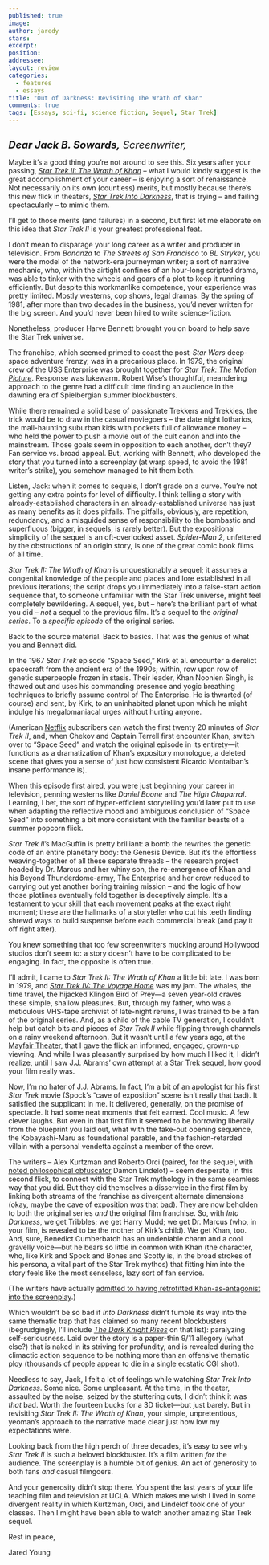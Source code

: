 ```yaml
---
published: true
image:
author: jaredy 
stars: 
excerpt: 
position: 
addressee: 
layout: review
categories:
  - features
  - essays
title: "Out of Darkness: Revisiting The Wrath of Khan"
comments: true
tags: [Essays, sci-fi, science fiction, Sequel, Star Trek]
---
```

<div><p><em><strong><span class="full-image-block ssNonEditable"><a href="/letters/2013/6/5/out-of-darkness-revisiting-the-wrath-of-khan.html"><img src="http://static.squarespace.com/static/5005f6bcc4aa41161b33e89e/5329cf1fe4b07c068ebf74de/5329cf1fe4b07c068ebf7849/1370488154069/st2.jpg" alt="" /></a></span></strong></em></p>
<p><em style="font-size:120%;"><span style="font-size:120%;"><strong>Dear Jack B. Sowards,</strong> Screenwriter,</span></em></p>
<p>Maybe it&rsquo;s a good thing you&rsquo;re not around to see this. Six years after your passing, <a href="http://movies.netflix.com/WiMovie/Star_Trek_II_The_Wrath_of_Khan/60001462?trkid=1889703"><em>Star Trek II: The Wrath of Khan</em></a> &ndash; what I would kindly suggest is the great accomplishment of your career &ndash; is enjoying a sort of renaissance. Not necessarily on its own (countless) merits, but mostly because there&rsquo;s this new flick in theaters, <a href="/letters/2013/5/16/star-trek-into-darkness.html"><em>Star Trek Into Darkness</em></a>, that is trying &ndash; and failing spectacularly &ndash; to mimic them.</p>
<p>I&rsquo;ll get to those merits (and failures) in a second, but first let me elaborate on this idea that <em>Star Trek II </em>is your greatest professional feat.</p>
<p>I don&rsquo;t mean to disparage your long career as a writer and producer in television. From <em>Bonanza</em> to <em>The Streets of San Francisco</em> to <em>BL Stryker</em>, you were the model of the network-era journeyman writer; a sort of narrative mechanic, who, within the airtight confines of an hour-long scripted drama, was able to tinker with the wheels and gears of a plot to keep it running efficiently. But despite this workmanlike competence, your experience was pretty limited. Mostly westerns, cop shows, legal dramas. By the spring of 1981, after more than two decades in the business, you&rsquo;d never written for the big screen. And you&rsquo;d never been hired to write science-fiction.</p>
<p>Nonetheless, producer Harve Bennett brought you on board to help save the Star Trek universe.</p>
<p>The franchise, which seemed primed to coast the post-<em>Star Wars</em> deep-space adventure frenzy, was in a precarious place. In 1979, the original crew of the USS Enterprise was brought together for <a href="http://movies.netflix.com/WiMovie/Star_Trek_The_Motion_Picture/60011737?trkid=1889703"><em>Star Trek: The Motion Picture</em></a>. Response was lukewarm. Robert Wise&rsquo;s thoughtful, meandering approach to the genre had a difficult time finding an audience in the dawning era of Spielbergian summer blockbusters.</p>
<p>While there remained a solid base of passionate Trekkers and Trekkies, the trick would be to draw in the casual moviegoers &ndash; the date night lotharios, the mall-haunting suburban kids with pockets full of allowance money &ndash; who held the power to push a movie out of the cult canon and into the mainstream. Those goals seem in opposition to each another, don&rsquo;t they? Fan service vs. broad appeal. But, working with Bennett, who developed the story that you turned into a screenplay (at warp speed, to avoid the 1981 writer&rsquo;s strike), you somehow managed to hit them both.</p>
<p>Listen, Jack: when it comes to sequels, I don&rsquo;t grade on a curve. You&rsquo;re not getting any extra points for level of difficulty. I think telling a story with already-established characters in an already-established universe has just as many benefits as it does pitfalls. The pitfalls, obviously, are repetition, redundancy, and a misguided sense of responsibility to the bombastic and superfluous (bigger, in sequels, is rarely better). But the expositional simplicity of the sequel is an oft-overlooked asset. <em>Spider-Man 2</em>, unfettered by the obstructions of an origin story, is one of the great comic book films of all time.</p>
<p><em>Star Trek II: The Wrath of Khan</em> is unquestionably a sequel; it assumes a congenital knowledge of the people and places and lore established in all previous iterations; the script drops you immediately into a false-start action sequence that, to someone unfamiliar with the Star Trek universe, might feel completely bewildering. A sequel, yes, but &ndash; here&rsquo;s the brilliant part of what you did &ndash; <em>not </em>a sequel to the previous film. It&rsquo;s a sequel to the <em>original series</em>. To a <em>specific episode</em> of the original series.</p>
<p>Back to the source material. Back to basics. That was the genius of what you and Bennett did.</p>
<p>In the 1967 <em>Star Trek </em>episode &ldquo;Space Seed,&rdquo; Kirk et al. encounter a derelict spacecraft from the ancient era of the 1990s; within, row upon row of genetic superpeople frozen in stasis. Their leader, Khan Noonien Singh, is thawed out and uses his commanding presence and yogic breathing techniques to briefly assume control of The Enterprise. He is thwarted (of course) and sent, by Kirk, to an uninhabited planet upon which he might indulge his megalomaniacal urges without hurting anyone.</p>
<p>(American <a href="http://www.netflix.com/">Netflix</a> subscribers can watch the first twenty 20 minutes of <em>Star Trek II</em>, and, when Chekov and Captain Terrell first encounter Khan, switch over to &ldquo;Space Seed&rdquo; and watch the original episode in its entirety&mdash;it functions as a dramatization of Khan&rsquo;s expository monologue, a deleted scene that gives you a sense of just how consistent Ricardo Montalban&rsquo;s insane performance is).</p>
<p>When this episode first aired, you were just beginning your career in television, penning westerns like <em>Daniel Boone</em> and <em>The High Chaparral</em>. Learning, I bet, the sort of hyper-efficient storytelling you&rsquo;d later put to use when adapting the reflective mood and ambiguous conclusion of &ldquo;Space Seed&rdquo; into something a bit more consistent with the familiar beasts of a summer popcorn flick.</p>
<p><em>Star Trek II</em>&rsquo;s MacGuffin is pretty brilliant: a bomb the rewrites the genetic code of an entire planetary body: the Genesis Device. But it&rsquo;s the effortless weaving-together of all these separate threads &ndash; the research project headed by Dr. Marcus and her whiny son, the re-emergence of Khan and his Beyond Thunderdome-army, The Enterprise and her crew reduced to carrying out yet another boring training mission &ndash; and the logic of how those plotlines eventually fold together is deceptively simple. It&rsquo;s a testament to your skill that each movement peaks at the exact right moment; these are the hallmarks of a storyteller who cut his teeth finding shrewd ways to build suspense before each commercial break (and pay it off right after).&nbsp;</p>
<p>You knew something that too few screenwriters mucking around Hollywood studios don&rsquo;t seem to: a story doesn&rsquo;t have to be complicated to be engaging. In fact, the opposite is often true.</p>
<p>I&rsquo;ll admit, I came to <em>Star Trek II: The Wrath of Khan </em>a little bit late. I was born in 1979, and <a href="http://movies.netflix.com/WiMovie/Star_Trek_IV_The_Voyage_Home/995892?trkid=1889703"><em>Star Trek IV: The Voyage Home</em></a> was my jam. The whales, the time travel, the hijacked Klingon Bird of Prey&mdash;a seven year-old craves these simple, shallow pleasures. But, through my father, who was a meticulous VHS-tape archivist of late-night reruns, I was trained to be a fan of the original series. And, as a child of the cable TV generation, I couldn&rsquo;t help but catch bits and pieces of <em>Star Trek II</em> while flipping through channels on a rainy weekend afternoon. But it wasn&rsquo;t until a few years ago, at the <a href="http://mayfairtheatre.ca/">Mayfair Theater</a>, that I gave the flick an informed, engaged, grown-up viewing. And while I was pleasantly surprised by how much I liked it, I didn&rsquo;t realize, until I saw J.J. Abrams&rsquo; own attempt at a Star Trek sequel, how good your film really was.&nbsp;</p>
<p>Now, I&rsquo;m no hater of J.J. Abrams. In fact, I&rsquo;m a bit of an apologist for his first <em>Star Trek</em> movie (Spock&rsquo;s &ldquo;cave of exposition&rdquo; scene isn&rsquo;t really that bad). It satisfied the supplicant in me. It delivered, generally, on the promise of spectacle. It had some neat moments that felt earned. Cool music. A few clever laughs. But even in that first film it seemed to be borrowing liberally from the blueprint you laid out, what with the fake-out opening sequence, the Kobayashi-Maru as foundational parable, and the fashion-retarded villain with a personal vendetta against a member of the crew.</p>
<p>The writers &ndash; Alex Kurtzman and Roberto Orci (paired, for the sequel, with <a href="/letters/2012/6/12/prometheus.html">noted philosophical obfuscator</a> Damon Lindelof) &ndash; seem desperate, in this second flick, to connect with the Star Trek mythology in the same seamless way that you did. But they did themselves a disservice in the first film by linking both streams of the franchise as divergent alternate dimensions (okay, maybe the cave of exposition <em>was</em> that bad). They are now beholden to both the original series <em>and</em> the original film franchise. So, with <em>Into Darkness</em>, we get Tribbles; we get Harry Mudd; we get Dr. Marcus (who, in your film, is revealed to be the mother of Kirk&rsquo;s child). We get Khan, too. And, sure, Benedict Cumberbatch has an undeniable charm and a cool gravelly voice&mdash;but he bears so little in common with Khan (the character, who, like Kirk and Spock and Bones and Scotty is, in the broad strokes of his persona, a vital part of the Star Trek mythos) that fitting him into the story feels like the most senseless, lazy sort of fan service.&nbsp;</p>
<p>(The writers have actually <a href="http://www.blastr.com/2013-5-28/star-trek-writer-reveals-he-argued-against-khan-darkness-villain">admitted to having retrofitted Khan-as-antagonist into the screenplay</a>.)</p>
<p>Which wouldn&rsquo;t be so bad if <em>Into Darkness</em> didn&rsquo;t fumble its way into the same thematic trap that has claimed so many recent blockbusters (begrudgingly, I&rsquo;ll include <a href="/letters/2012/7/19/the-dark-knight-rises.html"><em>The Dark Knight Rises</em></a> on that list): paralyzing self-seriousness. Laid over the story is a paper-thin 9/11 allegory (what else?) that is naked in its striving for profundity, and is revealed during the climactic action sequence to be nothing more than an offensive thematic ploy (thousands of people appear to die in a single ecstatic CGI shot). &nbsp;</p>
<p>Needless to say, Jack, I felt a lot of feelings while watching <em>Star Trek Into Darkness</em>. Some nice. Some unpleasant. At the time, in the theater, assaulted by the noise, seized by the stuttering cuts, I didn&rsquo;t think it was <em>that</em> bad. Worth the fourteen bucks for a 3D ticket&mdash;but just barely. But in revisiting <em>Star Trek II: The Wrath of Khan</em>, your simple, unpretentious, yeoman&rsquo;s approach to the narrative made clear just how low my expectations were. &nbsp;</p>
<p>Looking back from the high perch of three decades, it&rsquo;s easy to see why <em>Star Trek II</em> is such a beloved blockbuster. It&rsquo;s a film written <em>for</em> the audience. The screenplay is a humble bit of genius. An act of generosity to both fans <em>and</em> casual filmgoers.&nbsp;</p>
<p>And your generosity didn&rsquo;t stop there. You spent the last years of your life teaching film and television at UCLA. Which makes me wish I lived in some divergent reality in which Kurtzman, Orci, and Lindelof took one of your classes. Then I might have been able to watch another amazing Star Trek sequel. &nbsp;</p>
<p>Rest in peace, &nbsp;</p>
<p>Jared Young</p></div>
